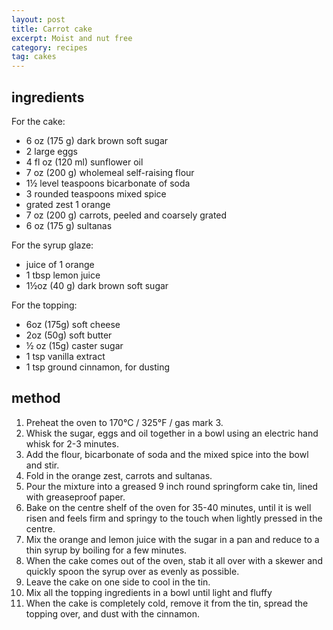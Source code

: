 ```yaml
---
layout: post
title: Carrot cake
excerpt: Moist and nut free 
category: recipes
tag: cakes
---
```


ingredients
-----------
For the cake:

* 6 oz (175 g) dark brown soft sugar
* 2 large eggs
* 4 fl oz (120 ml) sunflower oil
* 7 oz (200 g) wholemeal self-raising flour
* 1&frac12; level teaspoons bicarbonate of soda
* 3 rounded teaspoons mixed spice
* grated zest 1 orange
* 7 oz (200 g) carrots, peeled and coarsely grated
* 6 oz (175 g) sultanas

For the syrup glaze:

* juice of 1 orange
* 1 tbsp lemon juice
* 1&frac12;oz (40 g) dark brown soft sugar

For the topping:

* 6oz (175g) soft cheese
* 2oz (50g) soft butter
* &frac12; oz (15g) caster sugar
* 1 tsp vanilla extract
* 1 tsp ground cinnamon, for dusting

method
------
1. Preheat the oven to 170&deg;C / 325&deg;F / gas mark 3.
2. Whisk the sugar, eggs and oil together in a bowl using an electric hand whisk for 2-3 minutes.
3. Add the flour, bicarbonate of soda and the mixed spice into the bowl and stir.
4. Fold in the orange zest, carrots and sultanas.
5. Pour the mixture into a greased 9 inch round springform cake tin, lined with greaseproof paper.
6. Bake on the centre shelf of the oven for 35-40 minutes, until it is well risen and feels firm and springy to the touch when lightly pressed in the centre.
7. Mix the orange and lemon juice with the sugar in a pan and reduce to a thin syrup by boiling for a few minutes.
8. When the cake comes out of the oven, stab it all over with a skewer and quickly spoon the syrup over as evenly as possible.
9. Leave the cake on one side to cool in the tin.
10. Mix all the topping ingredients in a bowl until light and fluffy
11. When the cake is completely cold, remove it from the tin, spread the topping over, and dust with the cinnamon.